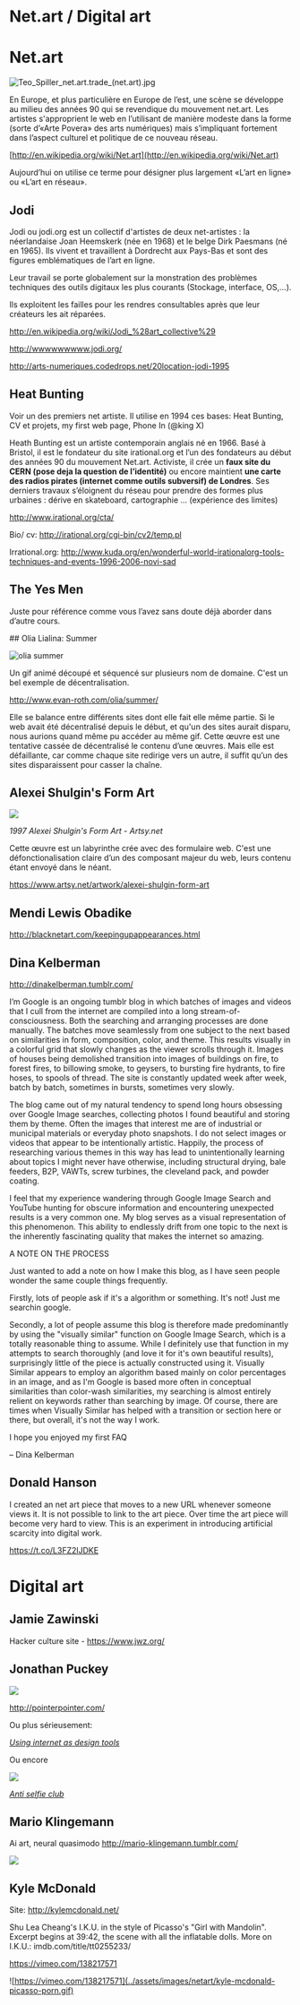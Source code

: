 # Net.art / Digital art

<!-- toc -->

# Net.art

![Teo_Spiller_net.art.trade_(net.art).jpg](../assets/images/netart/Teo_Spiller_net.art.trade_net.art.jpg)

En Europe, et plus particulière en Europe de l’est, une scène se développe au milieu des années 90 qui se revendique du mouvement net.art. Les artistes s'approprient le web en l’utilisant de manière modeste dans la forme (sorte d’«Arte Povera» des arts numériques) mais s’impliquant fortement dans l’aspect culturel et politique de ce nouveau réseau.

[http://en.wikipedia.org/wiki/Net.art](http://en.wikipedia.org/wiki/Net.art)

Aujourd’hui on utilise ce terme pour désigner plus largement «L’art en ligne» ou «L’art en réseau».

## Jodi

Jodi ou jodi.org est un collectif d'artistes de deux net-artistes : la néerlandaise Joan Heemskerk (née en 1968) et le belge Dirk Paesmans (né en 1965). Ils vivent et travaillent à Dordrecht aux Pays-Bas et sont des figures emblématiques de l’art en ligne.

Leur travail se porte globalement sur la monstration des problèmes techniques des outils digitaux les plus courants (Stockage, interface, OS,…).

Ils exploitent les failles pour les rendres consultables après que leur créateurs les ait réparées.

http://en.wikipedia.org/wiki/Jodi_%28art_collective%29

http://wwwwwwwww.jodi.org/

http://arts-numeriques.codedrops.net/20location-jodi-1995

## Heat Bunting

Voir un des premiers net artiste. Il utilise en 1994 ces bases: Heat Bunting, CV et projets, my first web page, Phone In (@king X)

Heath Bunting est un artiste contemporain anglais né en 1966. Basé à Bristol, il est le fondateur du site irational.org et l’un des fondateurs au début des années 90 du mouvement Net.art. Activiste, il crée un **faux site du CERN (pose deja la question de l’identité)** ou encore maintient **une carte des radios pirates (internet comme outils subversif) de Londres**. Ses derniers travaux s’éloignent du réseau pour prendre des formes plus urbaines : dérive en skateboard, cartographie ... (expérience des limites)

http://www.irational.org/cta/

Bio/ cv: http://irational.org/cgi-bin/cv2/temp.pl

Irrational.org: http://www.kuda.org/en/wonderful-world-irationalorg-tools-techniques-and-events-1996-2006-novi-sad

## The Yes Men

Juste pour référence comme vous l’avez sans doute déjà aborder dans d’autre cours.

## Olia Lialina: Summer

![olia summer](../assets/images/netart/olia03.gif)

Un gif animé découpé et séquencé sur plusieurs nom de domaine.
C'est un bel exemple de décentralisation.

http://www.evan-roth.com/olia/summer/

Elle se balance entre différents sites dont elle fait elle même partie.
Si le web avait été décentralisé depuis le début, et qu'un des sites aurait disparu, nous aurions quand même pu accéder au même gif.
Cette œuvre est une tentative cassée de décentralisé le contenu d’une œuvres. Mais elle est défaillante, car comme chaque site redirige vers un autre, il suffit qu’un des sites disparaissent pour casser la chaîne.

## Alexei Shulgin's Form Art

![](../assets/images/netart/alexei-shulgin-s-form-art.jpg)

_1997 Alexei Shulgin's Form Art - Artsy.net_

Cette œuvre est un labyrinthe crée avec des formulaire web.
C'est une défonctionalisation claire d’un des composant majeur du web, leurs contenu étant envoyé dans le néant.

https://www.artsy.net/artwork/alexei-shulgin-form-art

## Mendi Lewis Obadike

http://blacknetart.com/keepingupappearances.html

## Dina Kelberman

http://dinakelberman.tumblr.com/

I’m Google is an ongoing tumblr blog in which batches of images and videos that I cull from the internet are compiled into a long stream-of-consciousness. Both the searching and arranging processes are done manually. The batches move seamlessly from one subject to the next based on similarities in form, composition, color, and theme. This results visually in a colorful grid that slowly changes as the viewer scrolls through it. Images of houses being demolished transition into images of buildings on fire, to forest fires, to billowing smoke, to geysers, to bursting fire hydrants, to fire hoses, to spools of thread. The site is constantly updated week after week, batch by batch, sometimes in bursts, sometimes very slowly.

The blog came out of my natural tendency to spend long hours obsessing over Google Image searches, collecting photos I found beautiful and storing them by theme. Often the images that interest me are of industrial or municipal materials or everyday photo snapshots. I do not select images or videos that appear to be intentionally artistic. Happily, the process of researching various themes in this way has lead to unintentionally learning about topics I might never have otherwise, including structural drying, bale feeders, B2P, VAWTs, screw turbines, the cleveland pack, and powder coating.

I feel that my experience wandering through Google Image Search and YouTube hunting for obscure information and encountering unexpected results is a very common one. My blog serves as a visual representation of this phenomenon. This ability to endlessly drift from one topic to the next is the inherently fascinating quality that makes the internet so amazing.

A NOTE ON THE PROCESS

Just wanted to add a note on how I make this blog, as I have seen people wonder the same couple things frequently.

Firstly, lots of people ask if it's a algorithm or something. It's not! Just me searchin google.

Secondly, a lot of people assume this blog is therefore made predominantly by using the "visually similar" function on Google Image Search, which is a totally reasonable thing to assume. While I definitely use that function in my attempts to search thoroughly (and love it for it's own beautiful results), surprisingly little of the piece is actually constructed using it. Visually Similar appears to employ an algorithm based mainly on color percentages in an image, and as I'm Google is based more often in conceptual similarities than color-wash similarities, my searching is almost entirely relient on keywords rather than searching by image. Of course, there are times when Visually Similar has helped with a transition or section here or there, but overall, it's not the way I work.

I hope you enjoyed my first FAQ

– Dina Kelberman

## Donald Hanson

I created an net art piece that moves to a new URL whenever someone views it. It is not possible to link to the art piece. Over time the art piece will become very hard to view. This is an experiment in introducing artificial scarcity into digital work.

https://t.co/L3FZ2lJDKE

# Digital art

## Jamie Zawinski

Hacker culture site - https://www.jwz.org/

## Jonathan Puckey

![](../assets/images/netart/jonathan-puckey-pointer-pointer.jpg)

http://pointerpointer.com/

Ou plus sérieusement:

_[Using internet as design tools](https://puckey.studio/projects/van-abbemuseum)_

Ou encore

![](../assets/images/netart/jonathan-puckey-anti-selfie-club.jpg)

_[Anti selfie club](https://puckey.studio/projects/anti-selfie-club)_

## Mario Klingemann

Ai art, neural quasimodo
http://mario-klingemann.tumblr.com/

![](../assets/images/netart/mario-klingemann-doll-factory.gif)

## Kyle McDonald

Site: http://kylemcdonald.net/

Shu Lea Cheang's I.K.U. in the style of Picasso's "Girl with Mandolin". Excerpt begins at 39:42, the scene with all the inflatable dolls. More on I.K.U.: imdb.com/title/tt0255233/

https://vimeo.com/138217571

![https://vimeo.com/138217571](../assets/images/netart/kyle-mcdonald-picasso-porn.gif)
